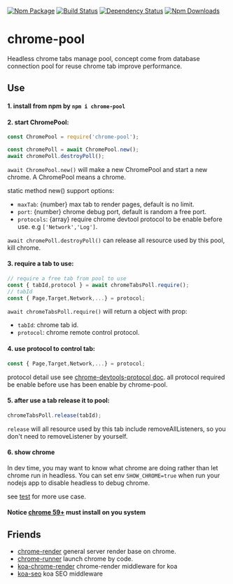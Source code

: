 [![Npm Package](https://img.shields.io/npm/v/chrome-pool.svg?style=flat-square)](https://www.npmjs.com/package/chrome-pool)
[![Build Status](https://img.shields.io/travis/gwuhaolin/chrome-pool.svg?style=flat-square)](https://travis-ci.org/gwuhaolin/chrome-pool)
[![Dependency Status](https://david-dm.org/gwuhaolin/chrome-pool.svg?style=flat-square)](https://npmjs.org/package/chrome-pool)
[![Npm Downloads](http://img.shields.io/npm/dm/chrome-pool.svg?style=flat-square)](https://www.npmjs.com/package/chrome-pool)


# chrome-pool
Headless chrome tabs manage pool, concept come from database connection pool for reuse chrome tab improve performance.

## Use
#### 1. install from npm by `npm i chrome-pool`


#### 2. start ChromePool:
  ```js
  const ChromePool = require('chrome-pool');
  
  const chromePoll = await ChromePool.new();
  await chromePoll.destroyPoll();
  ```
  
  `await ChromePool.new()` will make a new ChromePool and start a new chrome. A ChromePool means a chrome.
   
  static method new() support options:
  - `maxTab`: {number} max tab to render pages, default is no limit.
  - `port`: {number} chrome debug port, default is random a free port.
  - `protocols`: {array} require chrome devtool protocol to be enable before use. e.g `['Network','Log']`.
  
  
  `await chromePoll.destroyPoll()` can release all resource used by this pool, kill chrome.


#### 3. require a tab to use:
```js
// require a free tab from pool to use
const { tabId,protocol } = await chromeTabsPoll.require();
// tabId
const { Page,Target,Network,...} = protocol;
```    
  `await chromeTabsPoll.require()` will return a object with prop:
  - `tabId`: chrome tab id.
  - `protocol`: chrome remote control protocol. 

    
#### 4. use protocol to control tab:
```js
const { Page,Target,Network,...} = protocol;
```    
protocol detail use see [chrome-devtools-protocol doc](https://chromedevtools.github.io/devtools-protocol/).
all protocol required be enable before use has been enable by chrome-pool.
 
#### 5. after use a tab release it to pool:
```js
chromeTabsPoll.release(tabId);
```
`release` will all resource used by this tab include removeAllListeners, so you don't need to removeListener by yourself.


#### 6. show chrome
In dev time, you may want to know what chrome are doing rather than let chrome run in headless.
You can set env `SHOW_CHROME=true` when run your nodejs app to disable headless to debug chrome.


see [test](./index.test.js) for more use case.

#### Notice [chrome 59+](https://www.google.com/chrome/browser/desktop/index.html) must install on you system

## Friends
- [chrome-render](https://github.com/gwuhaolin/chrome-render) general server render base on chrome.
- [chrome-runner](https://github.com/gwuhaolin/chrome-runner) launch chrome by code.
- [koa-chrome-render](https://github.com/gwuhaolin/koa-chrome-render) chrome-render middleware for koa
- [koa-seo](https://github.com/gwuhaolin/koa-seo) koa SEO middleware
